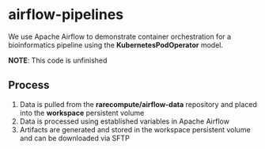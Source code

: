 # airflow-pipelines

We use Apache Airflow to demonstrate container orchestration for a bioinformatics pipeline using the **KubernetesPodOperator** model.

**NOTE**: This code is unfinished

## Process

1. Data is pulled from the **rarecompute/airflow-data** repository and placed into the **workspace** persistent volume
2. Data is processed using established variables in Apache Airflow
3. Artifacts are generated and stored in the workspace persistent volume and can be downloaded via SFTP
